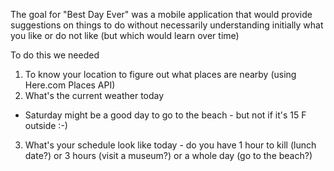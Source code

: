 The goal for "Best Day Ever" was a mobile application that would provide suggestions on things to do without necessarily understanding initially what you like or do not like (but which would learn over time)

To do this we needed
1) To know your location to figure out what places are nearby (using Here.com Places API)
2) What's the current weather today
 - Saturday might be a good day to go to the beach - but not if it's 15 F outside :-)
3) What's your schedule look like today - do you have 1 hour to kill (lunch date?) or 3 hours (visit a museum?) or a whole day (go to the beach?)
